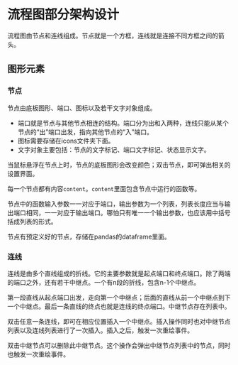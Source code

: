 # 流程图部分架构设计
流程图由节点和连线组成。节点就是一个方框，连线就是连接不同方框之间的箭头。

## 图形元素
### 节点
节点由底板图形、端口、图标以及若干文字对象组成。
- 端口就是节点与其他节点相连的结构。端口分为出和入两种，连线只能从某个节点的“出”端口出发，指向其他节点的“入”端口。
- 图标需要存储在icons文件夹下面。
- 文字对象主要包括：节点的文字标记、端口文字标记、状态显示文字。

当鼠标悬浮在节点上时，节点的底板图形会改变颜色；双击节点，即可弹出相关的设置界面。

每一个节点都有内容`content`。`content`里面包含节点中运行的函数等。

节点中的函数输入参数一一对应于端口，输出参数为一个列表，列表长度应当与输出端口相同，一一对应于输出端口。哪怕只有唯一一个输出参数，也应该用中括号括成列表的形式。

节点有预定义好的节点，存储在pandas的dataframe里面。

### 连线
连线是由多个直线组成的折线。它的主要参数就是起点端口和终点端口。除了两端的端口之外，还有若干中继点。一个有n段的折线，包含n-1个中继点。

第一段直线从起点端口出发，走向第一个中继点；后面的直线从前一个中继点到下一个中继点。最后一条直线的终点也就是连线的终点端口。中继节点存在列表中。

双击任意一条连线，即可在相应位置插入一个中继点。插入操作同时也对中继节点列表以及连线列表进行了一次插入。插入之后，触发一次重绘事件。

双击中继节点可以删除此中继节点。这个操作会弹出中继节点列表中的节点，同时也触发一次重绘事件。

